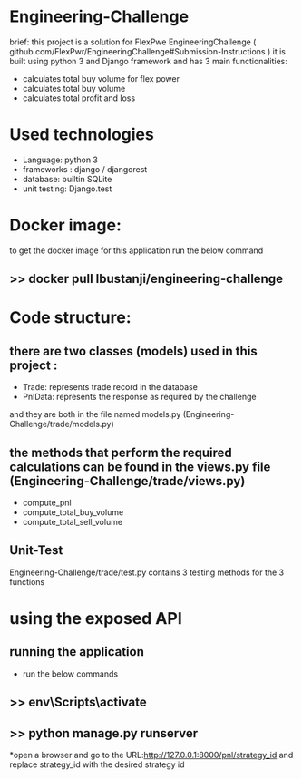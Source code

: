 # Engineering-Challenge
brief:
this project is a solution for FlexPwe EngineeringChallenge ( github.com/FlexPwr/EngineeringChallenge#Submission-Instructions )
it is built using python 3 and Django framework and has 3 main functionalities:
* calculates total buy volume for flex power
* calculates total buy volume
* calculates total profit and loss

# Used technologies
* Language: python 3
* frameworks : django / djangorest
* database: builtin SQLite
* unit testing: Django.test

# Docker image:
to get the docker image for this application run the below command
## >> docker pull lbustanji/engineering-challenge

# Code structure:
## there are two classes (models) used in this project :
* Trade: represents trade record in the database
* PnlData: represents the response as required by the challenge

and they are both in the file named models.py (Engineering-Challenge/trade/models.py)

## the methods that perform the required calculations can be found in the views.py file (Engineering-Challenge/trade/views.py)
* compute_pnl
* compute_total_buy_volume
* compute_total_sell_volume

## Unit-Test
Engineering-Challenge/trade/test.py
contains 3 testing methods for the 3 functions

# using the exposed API
## running the application
* run the below commands
## >> env\Scripts\activate 
## >> python manage.py runserver
*open a browser and go to the URL:http://127.0.0.1:8000/pnl/strategy_id
and replace strategy_id with the desired strategy id
